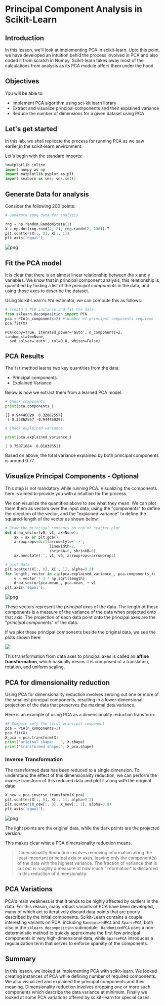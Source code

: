 
# Principal Component Analysis in Scikit-Learn

## Introduction
In this lesson, we'll look at implementing PCA in scikit-learn. Upto this point, we have developed an intuition behid the process involved in PCA and also coded it from scratch in Numpy. Scikit-learn takes away most of the calculations from analysis as its PCA module offers them under the hood. 

## Objectives
You will be able to:
* Implement PCA algorithm using sci-kit learn library 
* Extract and visualize principal components and their explained variance
* Reduce the number of dimensions for a given dataset using PCA 


## Let's get started 

In this lab, we shall replicate the process for running PCA as we saw earlier,in the scikit-learn environment. 

Let's begin with the standard imports:


```python
%matplotlib inline
import numpy as np
import matplotlib.pyplot as plt
import seaborn as sns; sns.set()
```

## Generate Data for analysis

Consider the following 200 points:


```python
# Generate some data for analysis

rng = np.random.RandomState(1)
X = np.dot(rng.rand(2, 2), rng.randn(2, 200)).T
plt.scatter(X[:, 0], X[:, 1])
plt.axis('equal');
```


![png](index_files/index_5_0.png)


## Fit the PCA model

It is clear that there is an almost linear relationship between the x and y variables. We know that in principal component analysis, this relationship is quantified by finding a list of the *principal components* in the data, and using those axes to describe the dataset.

Using Scikit-Learn's ``PCA`` estimator, we can compute this as follows:


```python
# Create a PCA instance and fit the data 
from sklearn.decomposition import PCA
pca = PCA(n_components=2) # Number of principal components required
pca.fit(X)
```




    PCA(copy=True, iterated_power='auto', n_components=2, random_state=None,
      svd_solver='auto', tol=0.0, whiten=False)



## PCA Results

The `fit` method learns two key quantities from the data:
* Principal components 
* Explained Variance

Below is how we extract them from a learned PCA model. 


```python
# Check components
print(pca.components_)
```

    [[ 0.94446029  0.32862557]
     [ 0.32862557 -0.94446029]]



```python
# Check explained variance

print(pca.explained_variance_)
```

    [ 0.75871884  0.01838551]


Based on above, the total variance explained by both principal components is around 0.77. 

## Visualize Principal Components - Optional

This step is not mandatory while running PCA. Visualizing the components here is aimed to provide you with a intuition for the process. 

We can visualize the quantities above to see what they mean. We can plot them them as vectors over the input data, using the "components" to define the direction of the vector, and the "explained variance" to define the squared-length of the vector as shown below. 


```python
# Draw the principal comnents on top of scatter plot 
def draw_vector(v0, v1, ax=None):
    ax = ax or plt.gca()
    arrowprops=dict(arrowstyle='->',
                    linewidth=2,
                    shrinkA=0, shrinkB=0)
    ax.annotate('', v1, v0, arrowprops=arrowprops)

# plot data
plt.scatter(X[:, 0], X[:, 1], alpha=0.2)
for length, vector in zip(pca.explained_variance_, pca.components_):
    v = vector * 3 * np.sqrt(length)
    draw_vector(pca.mean_, pca.mean_ + v)
plt.axis('equal');
```


![png](index_files/index_13_0.png)


These vectors represent the *principal axes* of the data. The length of these components is a measure of the variance of the data when projected onto that axis.
The projection of each data point onto the principal axes are the "*principal components*" of the data.

If we plot these principal components beside the original data, we see the plots shown here:

![](pcs.png)

This transformation from data axes to principal axes is called an __affine transformation__, which basically means it is composed of a translation, rotation, and uniform scaling.

## PCA for dimensionality reduction

Using PCA for dimensionality reduction involves zeroing out one or more of the smallest principal components, resulting in a lower-dimensional projection of the data that preserves the maximal data variance.

Here is an example of using PCA as a dimensionality reduction transform:


```python
## Compute only the first principal component
pca = PCA(n_components=1)
pca.fit(X)
X_pca = pca.transform(X)
print("original shape:   ", X.shape)
print("transformed shape:", X_pca.shape)
```

### Inverse Transformation

The transformed data has been reduced to a single dimension. To understand the effect of this dimensionality reduction, we can perform the inverse transform of this reduced data and plot it along with the original data:


```python
X_new = pca.inverse_transform(X_pca)
plt.scatter(X[:, 0], X[:, 1], alpha=0.2)
plt.scatter(X_new[:, 0], X_new[:, 1], alpha=0.8)
plt.axis('equal');
```


![png](index_files/index_20_0.png)


The light points are the original data, while the dark points are the projected version.

This makes clear what a PCA dimensionality reduction means.

> Dimensionality Reduction involves removing information along the least important principal axis or axes, leaving only the component(s) of the data with the highest variance. The fraction of variance that is cut out is roughly a measure of how much "information" is discarded in this reduction of dimensionality.

## PCA Variations

PCA's main weakness is that it tends to be highly affected by outliers in the data. For this reason, many robust variants of PCA have been developed, many of which act to iteratively discard data points that are poorly described by the initial components. Scikit-Learn contains a couple interesting variants on PCA, including `RandomizedPCA` and `SparsePCA`, both also in the `sklearn.decomposition` submodule.` RandomizedPCA` uses a non-deterministic method to quickly approximate the first few principal components in very high-dimensional data, while `SparsePCA` introduces a regularization term that serves to enforce sparsity of the components.

##  Summary
In this lesson, we looked at implementing PCA with scikit-learn. We looked creating instances of PCA while defining number of required components. We also visualized and explained the principal components and their meaning. Dimensionality reduction involves dropping one or more such components which describe the data variance at minimum. Finally we looked at some PCA variations offered by scikit-learn for special cases. 
